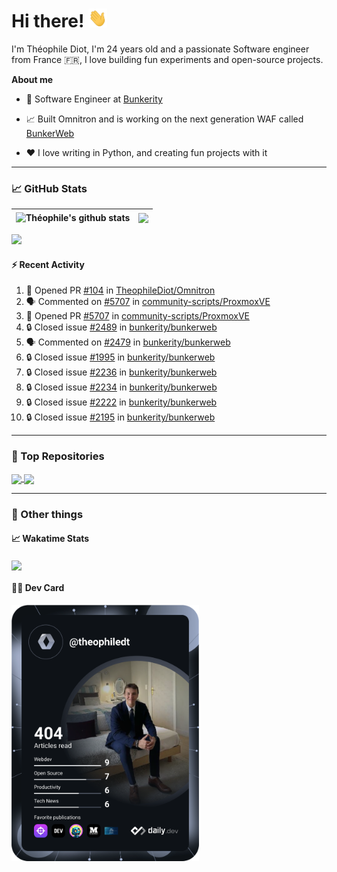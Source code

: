 # Hi there! <img src="./wave.gif" width="30px" height="30px" />

I'm Théophile Diot, I'm 24 years old and a passionate Software engineer from France 🇫🇷, I love building fun experiments and open-source projects.

**About me**

- 💼 Software Engineer at [Bunkerity](https://www.bunkerity.com/)

- 📈 Built Omnitron and is working on the next generation WAF called [BunkerWeb](https://www.bunkerweb.io)

- ❤️ I love writing in Python, and creating fun projects with it

---

### 📈 GitHub Stats

| <img align="center" src="https://github-readme-stats.vercel.app/api?username=TheophileDiot&show_icons=true&include_all_commits=true&theme=algolia&hide_border=true&rank_icon=github" alt="Théophile's github stats" /> | <img align="center" src="https://github-readme-stats.vercel.app/api/top-langs/?username=TheophileDiot&layout=compact&theme=algolia&hide_border=true" /> |
| ---------------------------------------------------------------------------------------------------------------------------------------------------------------------------------------------------------------------- | ------------------------------------------------------------------------------------------------------------------------------------------------------- |

![](https://github-readme-activity-graph.vercel.app/graph?username=TheophileDiot&theme=tokyo-night)

#### :zap: Recent Activity

<!--START_SECTION:activity-->
1. 💪 Opened PR [#104](https://github.com/TheophileDiot/Omnitron/pull/104) in [TheophileDiot/Omnitron](https://github.com/TheophileDiot/Omnitron)
2. 🗣 Commented on [#5707](https://github.com/community-scripts/ProxmoxVE/pull/5707#issuecomment-3043887085) in [community-scripts/ProxmoxVE](https://github.com/community-scripts/ProxmoxVE)
3. 💪 Opened PR [#5707](https://github.com/community-scripts/ProxmoxVE/pull/5707) in [community-scripts/ProxmoxVE](https://github.com/community-scripts/ProxmoxVE)
4. 🔒 Closed issue [#2489](https://github.com/bunkerity/bunkerweb/issues/2489) in [bunkerity/bunkerweb](https://github.com/bunkerity/bunkerweb)
5. 🗣 Commented on [#2479](https://github.com/bunkerity/bunkerweb/issues/2479#issuecomment-3036685306) in [bunkerity/bunkerweb](https://github.com/bunkerity/bunkerweb)
6. 🔒 Closed issue [#1995](https://github.com/bunkerity/bunkerweb/issues/1995) in [bunkerity/bunkerweb](https://github.com/bunkerity/bunkerweb)
7. 🔒 Closed issue [#2236](https://github.com/bunkerity/bunkerweb/issues/2236) in [bunkerity/bunkerweb](https://github.com/bunkerity/bunkerweb)
8. 🔒 Closed issue [#2234](https://github.com/bunkerity/bunkerweb/issues/2234) in [bunkerity/bunkerweb](https://github.com/bunkerity/bunkerweb)
9. 🔒 Closed issue [#2222](https://github.com/bunkerity/bunkerweb/issues/2222) in [bunkerity/bunkerweb](https://github.com/bunkerity/bunkerweb)
10. 🔒 Closed issue [#2195](https://github.com/bunkerity/bunkerweb/issues/2195) in [bunkerity/bunkerweb](https://github.com/bunkerity/bunkerweb)
<!--END_SECTION:activity-->

---

### 🔧 Top Repositories

<a href="https://github.com/bunkerity/bunkerweb">
  <img align="center" src="https://github-readme-stats.vercel.app/api/pin/?username=Bunkerity&repo=bunkerweb&theme=algolia" />
</a>
<a href="https://github.com/TheophileDiot/Omnitron">
  <img align="center" src="https://github-readme-stats.vercel.app/api/pin/?username=TheophileDiot&repo=Omnitron&theme=algolia" />
</a>

---

### 🎉 Other things

#### 📈 Wakatime Stats

<a href="https://wakatime.com/@theophile_bunkerity">
  <img align="center" src="https://github-readme-stats.vercel.app/api/wakatime?username=3aa5ce41-c253-43d9-8441-a721e446a45f&layout=compact&theme=algolia" />
</a>

#### 👨‍💻 Dev Card

<a href="https://app.daily.dev/TheophileDt">
  <img src="./devcard.svg" width="300" alt="Théophile Diot's Dev Card"/>
</a>
